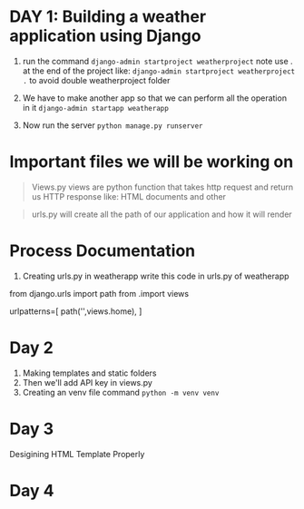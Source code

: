  # DAY 1: Building a weather application using Django 

 1. run the command ` django-admin startproject weatherproject `
 note use . at the end of the project like: `django-admin startproject weatherproject .`
to avoid double weatherproject folder 

2. We have to make another app so that we can perform all the operation  in it 
`django-admin startapp weatherapp `

3. Now run the server ` python manage.py runserver `



# Important files we  will be working on 

> Views.py 
views are python function that takes http request and return us HTTP response like: HTML documents and other 

> urls.py 
will create all the path of our application and how it will render 


# Process Documentation 

1. Creating urls.py in weatherapp
write this code in urls.py of weatherapp 

from django.urls import path 
from .import views

urlpatterns=[
    path('',views.home),
]


# Day 2 

1. Making templates and static folders 
2. Then we'll add API key in views.py 
3. Creating an venv file command ` python -m venv venv `

# Day 3 
Desigining HTML Template Properly 

# Day 4